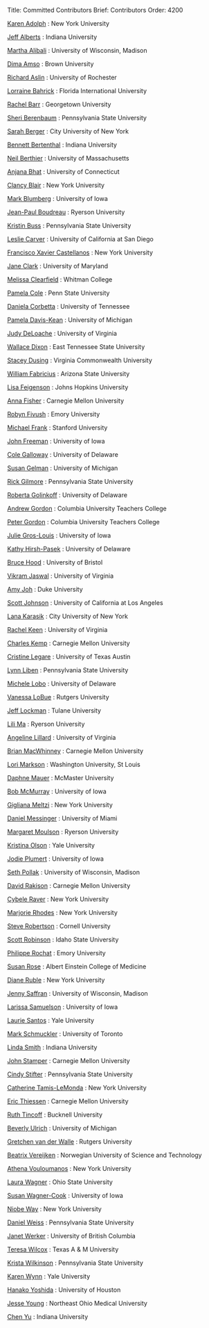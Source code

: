 Title: Committed Contributors
Brief: Contributors
Order: 4200

[Karen Adolph](http://www.psych.nyu.edu/adolph/ "Karen Adolph on the web")
:	New York University

[Jeff Alberts](http://psych.indiana.edu/faculty/alberts.php "Jeff Alberts on the web")
:	Indiana University

[Martha Alibali](http://glial.psych.wisc.edu/index.php/psychsplashfacstaff/90 "Martha Alibali on the web")
:	University of Wisconsin, Madison

[Dima Amso](http://www.brown.edu/Departments/CLPS/people/dima-amso "Dima Amso on the web")
:	Brown University

[Richard Aslin](http://babylab.bcs.rochester.edu/New_Baby_Lab/The_Rochester_Baby_Lab.html "Richard Aslin on the web")
:	University of Rochester

[Lorraine Bahrick](http://infantlab.fiu.edu/ "Lorraine Bahrick on the web")
:	Florida International University

[Rachel Barr](http://explore.georgetown.edu/people/rfb5/?PageTemplateID=131 "Rachel Barr on the web")
:	Georgetown University

[Sheri Berenbaum](http://www.personal.psu.edu/sab31/ "Sheri Berenbaum on the web")
:	Pennsylvania State University

[Sarah Berger](http://www.library.csi.cuny.edu/~berger/Sarah/Home.html "Sarah Berger on the web")
:	City University of New York

[Bennett Bertenthal](http://www.indiana.edu/~dcnlab/ "Bennett Bertenthal on the web")
:	Indiana University

[Neil Berthier](http://www.psych.umass.edu/people/neilberthier/ "Neil Berthier on the web")
:	University of Massachusetts

[Anjana Bhat](http://www.education.uconn.edu/directory/details.cfm?id=318 "Anjana Bhat on the web")
:	University of Connecticut

[Clancy Blair](http://steinhardt.nyu.edu/appsych/faculty_bios/view/Clancy_Blair "Clancy Blair on the web")
:	New York University

[Mark Blumberg](http://www.psychology.uiowa.edu/faculty/blumberg/blumberg.html "Mark Blumberg on the web")
:	University of Iowa

[Jean-Paul Boudreau](http://www.ryerson.ca/psychology/faculty/boudreau/ "Jean-Paul Boudreau on the web")
:	Ryerson University

[Kristin Buss](http://psych.la.psu.edu/directory/faculty-bios/buss.html "Kristin Buss on the web")
:	Pennsylvania State University

[Leslie Carver](http://dnlab.ucsd.edu/team.html "Leslie Carver on the web")
:	University of California at San Diego

[Francisco Xavier Castellanos](http://www.med.nyu.edu/biosketch/castef01/publications "Francisco Xavier Castellanos on the web")
:	New York University

[Jane Clark](http://www.sph.umd.edu/KNES/faculty/jclark/ "Jane Clark on the web")
:	University of Maryland

[Melissa Clearfield](http://www.whitman.edu/psychology/clearfield/ "Melissa Clearfield on the web")
:	Whitman College

[Pamela Cole](http://psych.la.psu.edu/directory/faculty-bios/cole.html "Pamela Cole on the web")
:	Penn State University

[Daniela Corbetta](http://psychology.utk.edu/people/corbetta.html "Daniela Corbetta on the web")
:	University of Tennessee

[Pamela Davis-Kean](http://www.lsa.umich.edu/psych/people/directory/profiles/faculty/?uniquename=pdakean "Pamela Davis-Kean on the web")
:	University of Michigan

[Judy DeLoache](http://faculty.virginia.edu/deloache/ "Judy DeLoache on the web")
:	University of Virginia

[Wallace Dixon](http://www.etsu.edu/babylab/ "Wallace Dixon on the web")
:	East Tennessee State University

[Stacey Dusing](http://www.sahp.vcu.edu/pt/about/dusing.html "Stacey Dusing on the web")
:	Virginia Commonwealth University

[William Fabricius](http://prc.asu.edu/Projects/PAYS "William Fabricius on the web")
:	Arizona State University

[Lisa Feigenson](http://pbs.jhu.edu/research/feigenson/facultyinfo/ "Lisa Feigenson on the web")
:	Johns Hopkins University

[Anna Fisher](http://www.psy.cmu.edu/people/fisher.html "Anna Fisher on the web")
:	Carnegie Mellon University

[Robyn Fivush](http://www.psychology.emory.edu/cognition/fivush/ "Robyn Fivush on the web")
:	Emory University

[Michael Frank](http://www.stanford.edu/~mcfrank/ "Michael Frank on the web")
:	Stanford University

[John Freeman](http://www.psychology.uiowa.edu/faculty/freeman/freeman.html "John Freeman on the web")
:	University of Iowa

[Cole Galloway](http://www.udel.edu/PT/faculty/galloway_CV.html "Cole Galloway on the web")
:	University of Delaware

[Susan Gelman](http://www.lsa.umich.edu/psych/people/directory/profiles/faculty/?uniquename=gelman "Susan Gelman on the web")
:	University of Michigan

[Rick Gilmore](http://www.personal.psu.edu/rog1/ "Rick Gilmore on the web")
:	Pennsylvania State University

[Roberta Golinkoff](http://udel.edu/~roberta/ "Roberta Golinkoff on the web")
:	University of Delaware

[Andrew Gordon](http://www.tc.columbia.edu/academics/?facid=ag275 "Andrew Gordon on the web")
:	Columbia University Teachers College

[Peter Gordon](http://www.tc.columbia.edu/academics/?facid=pg328 "Peter Gordon on the web")
:	Columbia University Teachers College

[Julie Gros-Louis](http://www.psychology.uiowa.edu/people/julie_gros-louis "Julie Gros-Louis on the web")
:	University of Iowa

[Kathy Hirsh-Pasek](http://www.udel.edu/ "Kathy Hirsh-Pasek on the web")
:	University of Delaware

[Bruce Hood](http://www.bris.ac.uk/expsych/people/academic/brucehood.html "Bruce Hood on the web")
:	University of Bristol

[Vikram Jaswal](http://www.virginia.edu/psychology/people/detail.php?id=209 "Vikram Jaswal on the web")
:	University of Virginia

[Amy Joh](http://psychandneuro.duke.edu/people?subpage=profile&Gurl=%2Faas%2Fpn&Uil=amy.joh "Amy Joh on the web")
:	Duke University

[Scott Johnson](http://www.psych.ucla.edu/faculty/faculty_page?id=133&area=4 "Scott Johnson on the web")
:	University of California at Los Angeles

[Lana Karasik](http://www.cuny.edu/index.html "Lana Karasik on the web")
:	City University of New York

[Rachel Keen](http://people.virginia.edu/~rk6x/ "Rachel Keen on the web")
:	University of Virginia

[Charles Kemp](http://www.psy.cmu.edu/~ckemp/ "Charles Kemp on the web")
:	Carnegie Mellon University

[Cristine Legare](http://www.psy.utexas.edu/psy/faculty/Legare/legare.html "Cristine Legare on the web")
:	University of Texas Austin

[Lynn Liben](http://psych.la.psu.edu/directory/faculty-bios/liben.html "Lynn Liben on the web")
:	Pennsylvania State University

[Michele Lobo](http://www.udel.edu/chs/facultystaff/lobo.html "Michele Lobo on the web")
:	University of Delaware

[Vanessa LoBue](http://childstudycenter.rutgers.edu/Home.html "Vanessa LoBue on the web")
:	Rutgers University

[Jeff Lockman](http://tulane.edu/sse/psyc/faculty-and-staff/faculty/lockman.cfm "Jeff Lockman on the web")
:	Tulane University

[Lili Ma](http://www.ryerson.ca/psychology/faculty/ma/index.html "Lili Ma on the web")
:	Ryerson University

[Angeline Lillard](http://www.virginia.edu/psychology/people/detail.php?id=77 "Angeline Lillard on the web")
:	University of Virginia

[Brian MacWhinney](http://psyling.psy.cmu.edu/ "Brian MacWhinney on the web")
:	Carnegie Mellon University

[Lori Markson](http://psychweb.wustl.edu/markson "Lori Markson on the web")
:	Washington University, St Louis

[Daphne Mauer](http://www.science.mcmaster.ca/Psychology/dm.html "Daphne Mauer on the web")
:	McMaster University

[Bob McMurray](http://www.psychology.uiowa.edu/faculty/mcmurray/ "Bob McMurray on the web")
:	University of Iowa

[Gigliana Meltzi](http://steinhardt.nyu.edu/faculty_bios/view/Gigliana_Melzi "Gigliana Meltzi on the web")
:	New York University

[Daniel Messinger](http://www.psy.miami.edu/faculty/dmessinger/ "Daniel Messinger on the web")
:	University of Miami

[Margaret Moulson](http://www.ryerson.ca/psychology/faculty/moulson/ "Margaret Moulson on the web")
:	Ryerson University

[Kristina Olson](http://psychology.yale.edu/faculty/kristina-olson "Kristina Olson on the web")
:	Yale University

[Jodie Plumert](http://www.psychology.uiowa.edu/Faculty/Plumert/plumert.html "Jodie Plumert on the web")
:	University of Iowa

[Seth Pollak](http://www.waisman.wisc.edu/childemotion/seth.html` "Seth Pollak on the web")
:	University of Wisconsin, Madison

[David Rakison](http://www.psy.cmu.edu/~rakison/ "David Rakison on the web")
:	Carnegie Mellon University

[Cybele Raver](http://steinhardt.nyu.edu/appsych/faculty_bios/view/C._Cybele_Raver "Cybele Raver on the web")
:	New York University

[Marjorie Rhodes](http://www.psych.nyu.edu/rhodes/ "Marjorie Rhodes on the web")
:	New York University

[Steve Robertson](http://www.human.cornell.edu/bio.cfm?netid=ssr4 "Steve Robertson on the web")
:	Cornell University

[Scott Robinson](http://www.isu.edu/ "Scott Robinson on the web")
:	Idaho State University

[Philippe Rochat](http://www.psychology.emory.edu/cognition/rochat/ "Philippe Rochat on the web")
:	Emory University

[Susan Rose](http://www.einstein.yu.edu/home/faculty/profile.asp?id=132 "Susan Rose on the web")
:	Albert Einstein College of Medicine

[Diane Ruble](http://www.psych.nyu.edu/ruble/ "Diane Ruble on the web")
:	New York University

[Jenny Saffran](http://glial.psych.wisc.edu/index.php/psychsplashfacstaff/121 "Jenny Saffran on the web")
:	University of Wisconsin, Madison

[Larissa Samuelson](http://www.psychology.uiowa.edu/people/larissa_samuelson "Larissa Samuelson on the web")
:	University of Iowa

[Laurie Santos](http://www.yale.edu/caplab/Main/Home.html "Laurie Santos on the web")
:	Yale University

[Mark Schmuckler](http://www.utsc.utoronto.ca/~marksch/ "Mark Schmuckler on the web")
:	University of Toronto

[Linda Smith](http://www.iub.edu/~cogdev/ "Linda Smith on the web")
:	Indiana University

[John Stamper](http://www.hcii.cmu.edu/people/faculty/john-stamper "John Stamper on the web")
:	Carnegie Mellon University

[Cindy Stifter](http://www.hhdev.psu.edu/hdfs/directory/bio.aspx?id=141 "Cindy Stifter on the web")
:	Pennsylvania State University

[Catherine Tamis-LeMonda](http://steinhardt.nyu.edu/faculty_bios/view/Catherine_Tamis-LeMonda "Catherine Tamis-LeMonda on the web")
:	New York University

[Eric Thiessen](http://www.psy.cmu.edu/~thiessen/Home.html "Eric Thiessen on the web")
:	Carnegie Mellon University

[Ruth Tincoff](http://www.bucknell.edu/x44069.xml "Ruth Tincoff on the web")
:	Bucknell University

[Beverly Ulrich](http://kines.umich.edu/profile/beverly-ulrich-phd "Beverly Ulrich on the web")
:	University of Michigan

[Gretchen van der Walle](http://www.rutgers.edu/ "Gretchen van der Walle on the web")
:	Rutgers University

[Beatrix Vereijken](http://www.ntnu.edu/employees/beatrix.vereijken "Beatrix Vereijken on the web")
:	Norwegian University of Science and Technology

[Athena Vouloumanos](http://psych.nyu.edu/vouloumanos/ "Athena Vouloumanos on the web")
:	New York University

[Laura Wagner](http://faculty.psy.ohio-state.edu/wagner/ "Laura Wagner on the web")
:	Ohio State University

[Susan Wagner-Cook](http://www.psychology.uiowa.edu/people/susan_wagner_cook "Susan Wagner-Cook on the web")
:	University of Iowa

[Niobe Way](http://steinhardt.nyu.edu/faculty_bios/view/Niobe_Way "Niobe Way on the web")
:	New York University

[Daniel Weiss](http://psych.la.psu.edu/directory/faculty-bios/weiss.html "Daniel Weiss on the web")
:	Pennsylvania State University

[Janet Werker](http://www.psych.ubc.ca/faculty/profile/index.psy?fullname=Werker,%20Janet&area=Developmental&designation=core "Janet Werker on the web")
:	University of British Columbia

[Teresa Wilcox](http://psychology.tamu.edu/Fac_Ext.php?ID=35 "Teresa Wilcox on the web")
:	Texas A &amp; M University

[Krista Wilkinson](http://csd.hhdev.psu.edu/directory/bio.aspx?id=32 "Krista Wilkinson on the web")
:	Pennsylvania State University

[Karen Wynn](http://psychology.yale.edu/faculty/karen-wynn "Karen Wynn on the web")
:	Yale University

[Hanako Yoshida](http://www.uh.edu/class/psychology/dev-psych/Faculty/index.php "Hanako Yoshida on the web")
:	University of Houston

[Jesse Young](http://www.neomed.edu/DEPTS/ANAT/Young/PDFs/JWY_CV.pdf "Jesse Young on the web")
:	Northeast Ohio Medical University

[Chen Yu](http://www.cogs.indiana.edu/people/homepages/yu.html "Chen Yu on the web")
:	Indiana University
